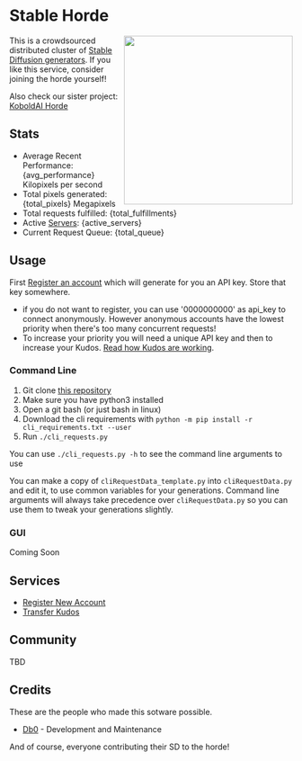 # Stable Horde

<img style="float:right" src="https://github.com/db0/Stable-Horde/blob/master/img/{stable_image}.jpg?raw=true" width="300" /> This is a crowdsourced distributed cluster of [Stable Diffusion generators](https://github.com/db0/stable-diffusion-webui). If you like this service, consider joining the horde yourself!

Also check our sister project: [KoboldAI Horde](https://koboldai.net)

## Stats 

* Average Recent Performance: {avg_performance} Kilopixels per second
* Total pixels generated: {total_pixels} Megapixels
* Total requests fulfilled: {total_fulfillments}
* Active [Servers](/api/v1/servers): {active_servers}
* Current Request Queue: {total_queue}

## Usage

First [Register an account](/register) which will generate for you an API key. Store that key somewhere.

   * if you do not want to register, you can use '0000000000' as api_key to connect anonymously. However anonymous accounts have the lowest priority when there's too many concurrent requests!
   * To increase your priority you will need a unique API key and then to increase your Kudos. [Read how Kudos are working](https://dbzer0.com/blog/the-kudos-based-economy-for-the-koboldai-horde/).

### Command Line
1. Git clone [this repository](https://github.com/db0/Stable-Horde)
1. Make sure you have python3 installed
1. Open a git bash (or just bash in linux)
1. Download the cli requirements with `python -m pip install -r cli_requirements.txt --user`
1. Run `./cli_requests.py` 

You can use `./cli_requests.py -h` to see the command line arguments to use

You can make a copy of `cliRequestData_template.py` into `cliRequestData.py` and edit it, to use common variables for your generations. Command line arguments will always take precedence over `cliRequestData.py` so you can use them to tweak your generations slightly.

### GUI

Coming Soon

## Services

* [Register New Account](/register)
* [Transfer Kudos](/transfer)

## Community

TBD 

## Credits

These are the people who made this sotware possible.

* [Db0](https://dbzer0.com) - Development and Maintenance

And of course, everyone contributing their SD to the horde!
